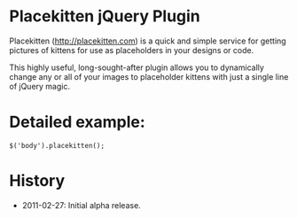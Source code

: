 # Placekitten jQuery Plugin

Placekitten (http://placekitten.com) is a quick and simple service for getting pictures of kittens for use as placeholders in your designs or code.

This highly useful, long-sought-after plugin allows you to dynamically change any or all of your images to placeholder kittens with just a single line of jQuery magic.

# Detailed example:

    $('body').placekitten();


# History

* 2011-02-27: Initial alpha release.

